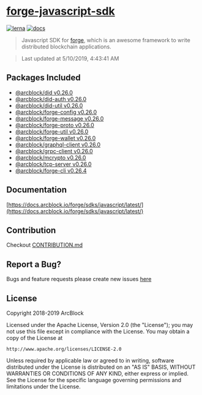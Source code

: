 # [forge-javascript-sdk](https://github.com/ArcBlock/forge-js)

[![lerna](https://img.shields.io/badge/maintained%20with-lerna-cc00ff.svg)](https://lernajs.io/)
[![docs](https://img.shields.io/badge/powered%20by-arcblock-green.svg)](https://docs.arcblock.io)

> Javascript SDK for [forge](https://docs.arcblock.io/forge/latest/), which is an awesome framework to write distributed blockchain applications.

> Last updated at 5/10/2019, 4:43:41 AM

## Packages Included

- [@arcblock/did v0.26.0](./packages/did)
- [@arcblock/did-auth v0.26.0](./packages/did-auth)
- [@arcblock/did-util v0.26.0](./packages/did-util)
- [@arcblock/forge-config v0.26.0](./packages/forge-config)
- [@arcblock/forge-message v0.26.0](./packages/forge-message)
- [@arcblock/forge-proto v0.26.0](./packages/forge-proto)
- [@arcblock/forge-util v0.26.0](./packages/forge-util)
- [@arcblock/forge-wallet v0.26.0](./packages/forge-wallet)
- [@arcblock/graphql-client v0.26.0](./packages/graphql-client)
- [@arcblock/grpc-client v0.26.0](./packages/grpc-client)
- [@arcblock/mcrypto v0.26.0](./packages/mcrypto)
- [@arcblock/tcp-server v0.26.0](./packages/tcp-server)
- [@arcblock/forge-cli v0.26.4](./apps/forge-cli)

## Documentation

[https://docs.arcblock.io/forge/sdks/javascript/latest/](https://docs.arcblock.io/forge/sdks/javascript/latest/)

## Contribution

Checkout [CONTRIBUTION.md](./CONTRIBUTION.md)

## Report a Bug?

Bugs and feature requests please create new issues [here](https://github.com/ArcBlock/forge-js/issues)

## License

Copyright 2018-2019 ArcBlock

Licensed under the Apache License, Version 2.0 (the "License");
you may not use this file except in compliance with the License.
You may obtain a copy of the License at

    http://www.apache.org/licenses/LICENSE-2.0

Unless required by applicable law or agreed to in writing, software
distributed under the License is distributed on an "AS IS" BASIS,
WITHOUT WARRANTIES OR CONDITIONS OF ANY KIND, either express or implied.
See the License for the specific language governing permissions and
limitations under the License.
